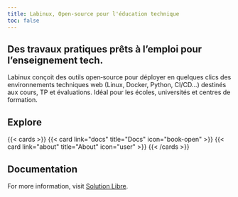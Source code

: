 ```yaml
---
title: Labinux, Open-source pour l'éducation technique
toc: false
---
```


## Des travaux pratiques prêts à l’emploi pour l’enseignement tech.

Labinux conçoit des outils open‑source pour déployer en quelques clics des environnements techniques web (Linux, Docker, Python, CI/CD…) destinés aux cours, TP et évaluations. Idéal pour les écoles, universités et centres de formation.



## Explore

{{< cards >}}
  {{< card link="docs" title="Docs" icon="book-open" >}}
  {{< card link="about" title="About" icon="user" >}}
{{< /cards >}}

## Documentation

For more information, visit [Solution Libre](https://usine.solution-libre.fr/open-course-factory/ocf-core/-/wikis/home).
